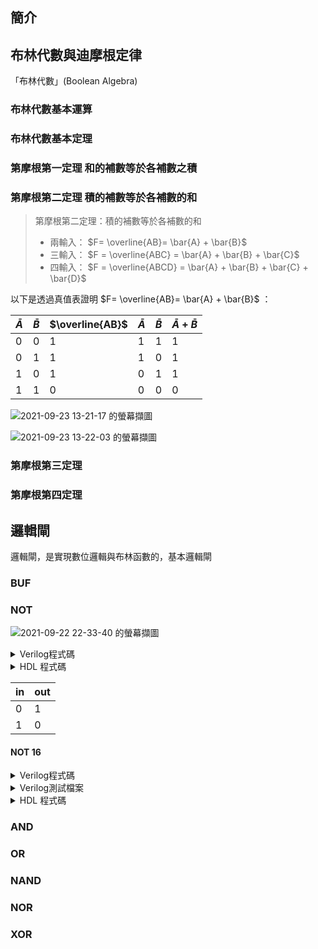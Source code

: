 ## 簡介
## 布林代數與迪摩根定律
「布林代數」(Boolean Algebra)

### 布林代數基本運算
### 布林代數基本定理
### 第摩根第一定理 和的補數等於各補數之積
### 第摩根第二定理 積的補數等於各補數的和

> 第摩根第二定理：積的補數等於各補數的和
>
> - 兩輸入： $F= \overline{AB}= \bar{A} + \bar{B}$  
> - 三輸入： $F = \overline{ABC} = \bar{A} + \bar{B} + \bar{C}$
> - 四輸入： $F = \overline{ABCD} = \bar{A} + \bar{B} + \bar{C} + \bar{D}$

以下是透過真值表證明 $F= \overline{AB}= \bar{A} + \bar{B}$ ：

| $\bar{A}$ | $\bar{B}$ | $\overline{AB}$ | $\bar{A}$ | $\bar{B}$ | $\bar{A} + \bar{B}$ |
| --------- | --------- | --------------- | --------- | --------- | ------------------- |
| 0         | 0         | 1               | 1         | 1         | 1                   |
| 0         | 1         | 1               | 1         | 0         | 1                   |
| 1         | 0         | 1               | 0         | 1         | 1                   |
| 1         | 1         | 0               | 0         | 0         | 0                   |

![2021-09-23 13-21-17 的螢幕擷圖](https://i.imgur.com/wco4VbT.png)

![2021-09-23 13-22-03 的螢幕擷圖](https://i.imgur.com/XRri26m.png)

### 第摩根第三定理
### 第摩根第四定理
## 邏輯閘
邏輯閘，是實現數位邏輯與布林函數的，基本邏輯閘

### BUF

### NOT
![2021-09-22 22-33-40 的螢幕擷圖](https://i.imgur.com/c4b25gu.png)

<details>
<summary>Verilog程式碼</summary>

```verilog
module nand_and (in, out);
  input in;
  output out;

  assign out = ~in;

endmodule // nand_and

```
</details>

<details>
<summary>HDL 程式碼</summary>

```hdl
// This file is part of www.nand2tetris.org
// and the book "The Elements of Computing Systems"
// by Nisan and Schocken, MIT Press.
// File name: projects/01/Not.hdl

/**
 * Not gate:
 * out = not in
 */

CHIP Not {
    IN in;
    OUT out;

    PARTS:
    // Put your code here:
    Not(in=in, out=out);
}
```
</details>

| in  | out |
| --- | --- |
| 0   | 1   |
| 1   | 0   |

#### NOT 16
<details>
<summary>Verilog程式碼</summary>

```verilog
module nand_and (a, b, out);
  input [0:15] a, b;
  output [0:15] out;
  wire [0:15] nand1_out, nand2_out, nand3_out;

  assign nand1_out = ~(a & b);
  assign nand2_out = ~(nand1_out & a);
  assign nand3_out = ~(nand1_out & b);
  assign out = ~(nand2_out & nand3_out);

endmodule // nand_and
```
</details>

<details>
<summary>Verilog測試檔案</summary>

```verilog
```
</details>

<details>
<summary>HDL 程式碼</summary>

```hdl
// This file is part of www.nand2tetris.org
// and the book "The Elements of Computing Systems"
// by Nisan and Schocken, MIT Press.
// File name: projects/01/Not16.hdl

/**
 * 16-bit Not:
 * for i=0..15: out[i] = not in[i]
 */

CHIP Not16 {
    IN in[16];
    OUT out[16];

    PARTS:
    // Put your code here:
}
```
</details>

### AND
### OR
### NAND
### NOR
### XOR
